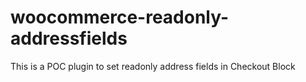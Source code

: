 # woocommerce-readonly-addressfields
This is a POC plugin to set readonly address fields in Checkout Block
